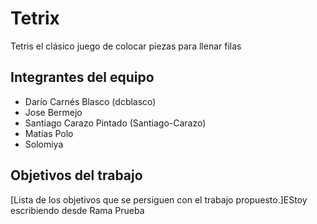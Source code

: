 # Tetrix

Tetris el clásico juego de colocar piezas para llenar filas

## Integrantes del equipo

 - Darío Carnés Blasco (dcblasco)
 - Jose Bermejo
 - Santiago Carazo Pintado (Santiago-Carazo)
 - Matías Polo
 - Solomiya

## Objetivos del trabajo

[Lista de los objetivos que se persiguen con el trabajo propuesto.]EStoy escribiendo desde Rama Prueba
